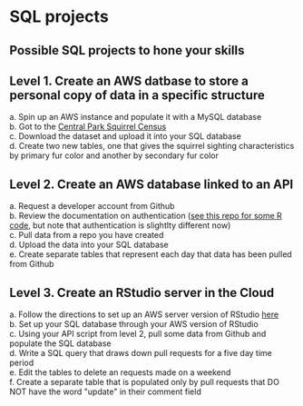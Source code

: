 # SQL projects
## Possible SQL projects to hone your skills

## Level 1. Create an AWS datbase to store a personal copy of data in a specific structure

a. Spin up an AWS instance and populate it with a MySQL database  
b. Got to the [Central Park Squirrel Census](https://data.cityofnewyork.us/Environment/2018-Central-Park-Squirrel-Census-Squirrel-Data/vfnx-vebw)  
c. Download the dataset and upload it into your SQL database  
d. Create two new tables, one that gives the squirrel sighting characteristics by primary fur color and another by secondary fur color  

## Level 2. Create an AWS database linked to an API

a. Request a developer account from Github  
b. Review the documentation on authentication ([see this repo for some R code](https://github.com/feature-engineering-studio/github-api), but note that authentication is slightlty different now)  
c. Pull data from a repo you have created  
d. Upload the data into your SQL database  
e. Create separate tables that represent each day that data has been pulled from Github  

## Level 3. Create an RStudio server in the Cloud

a. Follow the directions to set up an AWS server version of RStudio [here](https://github.com/feature-engineering-studio/aws-setup)  
b. Set up your SQL database through your AWS version of RStudio  
c. Using your API script from level 2, pull some data from Github and populate the SQL database  
d. Write a SQL query that draws down pull requests for a five day time period  
e. Edit the tables to delete an requests made on a weekend  
f. Create a separate table that is populated only by pull requests that DO NOT have the word "update" in their comment field  
